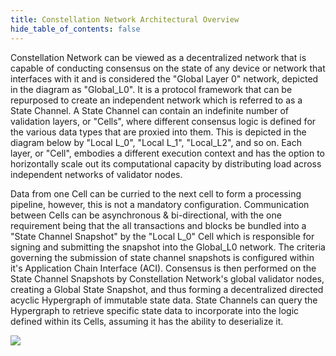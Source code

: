 ```yaml
---
title: Constellation Network Architectural Overview
hide_table_of_contents: false
---
```


<head>
    <title> Constellation Network: Architectural Overview
</title>
    <meta 
      name="description"
      content="Lorem ipsum"
  />
    </head>

Constellation Network can be viewed as a decentralized network that is
capable of conducting consensus on the state of any device or network
that interfaces with it and is considered the "Global Layer 0" network, depicted in the diagram as "Global_L0".
It is a protocol framework that can be repurposed to create an
independent network which is referred to as a State Channel. A State
Channel can contain an indefinite number of validation layers, or "Cells", where
different consensus logic is defined for the various data types that are proxied into them. 
This is depicted in the diagram below by "Local L_0", "Local L_1", "Local_L2", and so on. Each layer, or "Cell",
embodies a different execution context and has the option to horizontally scale out its computational capacity by
distributing load across independent networks of validator nodes. 

Data from one Cell can be curried to the next cell to form a processing pipeline, however, this is not a mandatory
configuration. Communication between Cells can be asynchronous & bi-directional, with the one requirement being that
the all transactions and blocks be bundled into a "State Channel Snapshot" by the "Local L_0" Cell which is responsible
for signing and submitting the snapshot into the Global_L0 network. The criteria governing the submission of state channel
snapshots is configured within it's Application Chain Interface (ACI). Consensus is then performed on the State Channel
Snapshots by Constellation Network's global validator nodes, creating a Global State Snapshot, and thus forming a
decentralized directed acyclic Hypergraph of immutable state data. State Channels can query the Hypergraph to retrieve 
specific state data to incorporate into the logic defined within its Cells, assuming it has the ability to deserialize it.

![](/img/coreconcepts/architecture.jpeg) 
